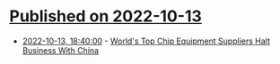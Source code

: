 # [Published on 2022-10-13](index.md)

* [2022-10-13, 18:40:00](https://tech.slashdot.org/story/22/10/13/1512228/worlds-top-chip-equipment-suppliers-halt-business-with-china?utm_source=rss1.0mainlinkanon&utm_medium=feed) - [World's Top Chip Equipment Suppliers Halt Business With China](https://tech.slashdot.org/story/22/10/13/1512228/worlds-top-chip-equipment-suppliers-halt-business-with-china?utm_source=rss1.0mainlinkanon&utm_medium=feed)
